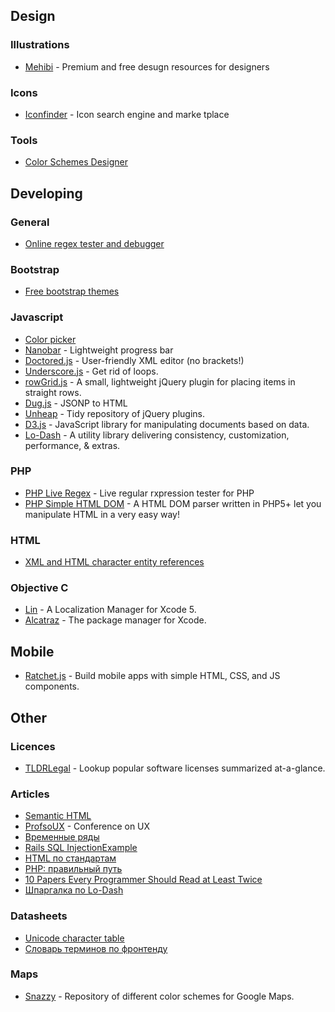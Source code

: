 ## Design
### Illustrations
  * [Mehibi](http://mehibi.com/) - Premium and free desugn resources for designers

### Icons
  * [Iconfinder](https://www.iconfinder.com/) - Icon search engine and marke tplace

### Tools
  * [Color Schemes Designer](http://colorschemedesigner.com/)

## Developing
### General
  * [Online regex tester and debugger](http://regex101.com/)

### Bootstrap 
  * [Free bootstrap themes](http://bootswatch.com/)

### Javascript
  * [Color picker](http://lonely-pixel.com/projects/picker/)
  * [Nanobar](http://nanobar.micronube.com/) - Lightweight progress bar
  * [Doctored.js](http://holloway.co.nz/doctored/) - User-friendly XML editor (no brackets!) 
  * [Underscore.js](http://underscorejs.org/) - Get rid of loops.
  * [rowGrid.js](http://brunjo.github.io/rowGrid.js/) - A small, lightweight jQuery plugin for placing items in straight rows.
  * [Dug.js](http://rog.ie/blog/dugjs-a-jsonp-to-html-script) - JSONP to HTML
  * [Unheap](http://www.unheap.com/) - Tidy repository of jQuery plugins.
  * [D3.js](http://d3js.org/) - JavaScript library for manipulating documents based on data.
  * [Lo-Dash](http://lodash.com/) - A utility library delivering consistency, customization, performance, & extras.

### PHP
  * [PHP Live Regex](http://phpliveregex.com/) - Live regular rxpression tester for PHP 
  * [PHP Simple HTML DOM](http://simplehtmldom.sourceforge.net/) - A HTML DOM parser written in PHP5+ let you manipulate HTML in a very easy way! 

### HTML
  * [XML and HTML character entity references](http://en.wikipedia.org/wiki/List_of_XML_and_HTML_character_entity_references)

### Objective C
  * [Lin](http://questbe.at/lin/) - A Localization Manager for Xcode 5.
  * [Alcatraz](http://alcatraz.io/) - The package manager for Xcode.

## Mobile
  * [Ratchet.js](http://goratchet.com/) - Build mobile apps with simple HTML‚ CSS‚ and JS components.

## Other
### Licences
  * [TLDRLegal](https://tldrlegal.com/) - Lookup popular software licenses summarized at-a-glance.

### Articles
  * [Semantic HTML](http://kevinsuttle.com/posts/the-art-of-html-semantics-pt1/)
  * [ProfsoUX](http://habrahabr.ru/post/214253/) - Conference on UX
  * [Временные ряды](http://blog.selectel.ru/yawndb-time-series-baza-dannyx/)
  * [Rails SQL InjectionExample](http://rails-sqli.org/)
  * [HTML по стандартам](http://habrahabr.ru/company/ifree/blog/216045/)
  * [PHP: правильный путь](http://getjump.github.io/ru-php-the-right-way/)
  * [10 Papers Every Programmer Should Read at Least Twice](http://michaelfeathers.tumblr.com/post/81489281/10-papers-every-programmer-should-read-at-least-twice)
  * [Шпаргалка по Lo-Dash](http://habrahabr.ru/post/217515/)

### Datasheets
  * [Unicode character table](http://unicode-table.com/ru/)
  * [Словарь терминов по фронтенду](https://github.com/web-standards-ru/dictionary/blob/master/Dictionary.md)

### Maps
  * [Snazzy](http://snazzymaps.com/) - Repository of different color schemes for Google Maps.
